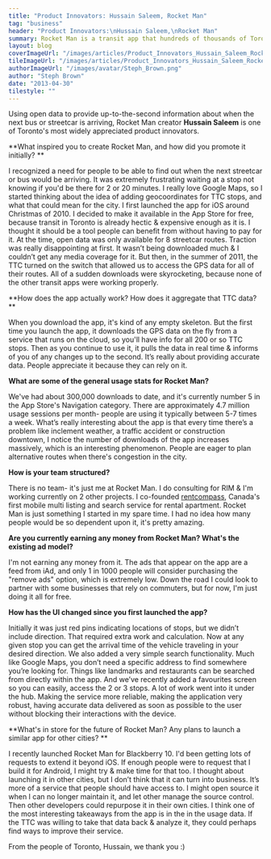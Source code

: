 ```yaml
---
title: "Product Innovators: Hussain Saleem, Rocket Man"
tag: "business"
header: "Product Innovators:\nHussain Saleem,\nRocket Man"
summary: Rocket Man is a transit app that hundreds of thousands of Torontonians rely on to help plan their travels across the city.
layout: blog
coverImageUrl: "/images/articles/Product_Innovators_Hussain_Saleem_Rocket_Man/cover.jpg"
tileImageUrl: "/images/articles/Product_Innovators_Hussain_Saleem_Rocket_Man/tile.jpg"
authorImageUrl: "/images/avatar/Steph_Brown.png"
author: "Steph Brown"
date: "2013-04-30"
tilestyle: ""
---
```


Using open data to provide up-to-the-second information about when the next bus or streetcar is arriving, Rocket Man creator **Hussain Saleem** is one of Toronto's most widely appreciated product innovators.

**What inspired you to create Rocket Man, and how did you promote it initially? **

I recognized a need for people to be able to find out when the next streetcar or bus would be arriving. It was extremely frustrating waiting at a stop not knowing if you'd be there for 2 or 20 minutes. I really love Google Maps, so I started thinking about the idea of adding geocoordinates for TTC stops, and what that could mean for the city. I first launched the app for iOS around Christmas of 2010.  I decided to make it available in the App Store for free, because transit in Toronto is already hectic &amp; expensive enough as it is. I thought it should be a tool people can benefit from without having to pay for it.  At the time, open data was only available for 8 streetcar routes. Traction was really disappointing at first. It wasn’t being downloaded much &amp; I couldn’t get any media coverage for it.  But then, in the summer of 2011, the TTC turned on the switch that allowed us to access the GPS data for all of their routes. All of a sudden downloads were skyrocketing, because none of the other transit apps were working properly.

**How does the app actually work? How does it aggregate that TTC data? **

When you download the app, it's kind of any empty skeleton. But the first time you launch the app, it downloads the GPS data on the fly from a service that runs on the cloud, so you'll have info for all 200 or so TTC stops. Then as you continue to use it, it pulls the data in real time &amp; informs of you of any changes up to the second. It’s really about providing accurate data. People appreciate it because they can rely on it. 

**What are some of the general usage stats for Rocket Man?**

We've had about 300,000 downloads to date, and it's currently number 5 in the App Store's Navigation category. There are approximately 4.7 million usage sessions per month- people are using it typically between 5-7 times a week. What’s really interesting about the app is that every time there’s a problem like inclement weather, a traffic accident or construction downtown, I notice the number of downloads of the app increases massively, which is an interesting phenomenon. People are eager to plan alternative routes when there's congestion in the city. 

**How is your team structured?**

There is no team- it's just me at Rocket Man. I do consulting for RIM &amp; I'm working currently on 2 other projects. I co-founded [rentcompass](http://www.rentcompass.com/), Canada's first mobile multi listing and search service for rental apartment. Rocket Man is just something I started in my spare time. I had no idea how many people would be so dependent upon it, it's pretty amazing. 

**Are you currently earning any money from Rocket Man? What's the existing ad model?**

I'm not earning any money from it. The ads that appear on the app are a feed from iAd, and only 1 in 1000 people will consider purchasing the "remove ads" option, which is extremely low. Down the road I could look to partner with some businesses that rely on commuters, but for now, I'm just doing it all for free. 

**How has the UI changed since you first launched the app?**

Initially it was just red pins indicating locations of stops, but we didn’t include direction. That required extra work and calculation. Now at any given stop you can get the arrival time of the vehicle traveling in your desired direction. We also added a very simple search functionality. Much like Google Maps, you don’t need a specific address to find somewhere you’re looking for. Things like landmarks and restaurants can be searched from directly within the app. And we’ve recently added a favourites screen so you can easily, access the 2 or 3 stops. A lot of work went into it under the hub. Making the service more reliable, making the application very robust, having accurate data delivered as soon as possible to the user without blocking their interactions with the device.  

**What's in store for the future of Rocket Man? Any plans to launch a similar app for other cities? **

I recently launched Rocket Man for Blackberry 10. I'd been getting lots of requests to extend it beyond iOS. If enough people were to request that I build it for Android, I might try &amp; make time for that too.  I thought about launching it in other cities, but I don’t think that it can turn into business. It’s more of a service that people should have access to. I might open source it when I can no longer maintain it, and let other manage the source control. Then other developers could repurpose it in their own cities. I think one of the most interesting takeaways from the app is in the in the usage data. If the TTC was willing to take that data back &amp; analyze it, they could perhaps find ways to improve their service. 

From the people of Toronto, Hussain, we thank you :) 
